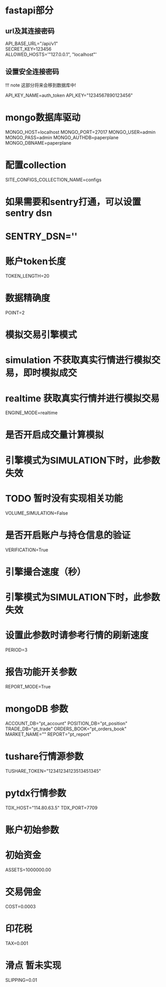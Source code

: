 # fastapi部分
## url及其连接密码
API_BASE_URL="/api/v1"  
SECRET_KEY=123456  
ALLOWED_HOSTS='"127.0.0.1", "localhost"'

## 设置安全连接密码
!!! note 
    这部分将来会移到数据库中!  

API_KEY_NAME=auth_token
API_KEY="1234567890123456"


# mongo数据库驱动
MONGO_HOST=localhost
MONGO_PORT=27017
MONGO_USER=admin
MONGO_PASS=admin
MONGO_AUTHDB=paperplane
MONGO_DBNAME=paperplane

# 配置collection
SITE_CONFIGS_COLLECTION_NAME=configs

# 如果需要和sentry打通，可以设置sentry dsn
# SENTRY_DSN=''

# 账户token长度
TOKEN_LENGTH=20

# 数据精确度
POINT=2

# 模拟交易引擎模式
# simulation 不获取真实行情进行模拟交易，即时模拟成交
# realtime 获取真实行情并进行模拟交易
ENGINE_MODE=realtime

# 是否开启成交量计算模拟
# 引擎模式为SIMULATION下时，此参数失效
# TODO 暂时没有实现相关功能
VOLUME_SIMULATION=False

# 是否开启账户与持仓信息的验证
VERIFICATION=True

# 引擎撮合速度（秒）
# 引擎模式为SIMULATION下时，此参数失效
# 设置此参数时请参考行情的刷新速度
PERIOD=3

# 报告功能开关参数
REPORT_MODE=True

# mongoDB 参数
ACCOUNT_DB="pt_account"
POSITION_DB="pt_position"
TRADE_DB="pt_trade"
ORDERS_BOOK="pt_orders_book"
MARKET_NAME=""
REPORT="pt_report"

# tushare行情源参数
TUSHARE_TOKEN="12341234123513451345"

# pytdx行情参数
TDX_HOST="114.80.63.5"
TDX_PORT=7709

# 账户初始参数
# 初始资金
ASSETS=1000000.00
# 交易佣金
COST=0.0003
# 印花税
TAX=0.001
# 滑点 暂未实现
SLIPPING=0.01
